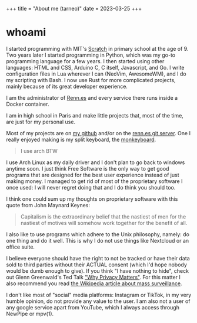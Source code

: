 +++
title = "About me (tarneo)"
date = 2023-03-25
+++

# whoami

I started programming with MIT's [Scratch](https://scratch.mit.edu) in primary school at the age of 9. Two years later I started programming in Python, which was my go-to programming language for a few years. I then started using other languages: HTML and CSS, Arduino C, C itself, Javascript, and Go. I write configuration files in Lua wherever I can (NeoVim, AwesomeWM), and I do my scripting with Bash. I now use Rust for more complicated projects, mainly because of its great developer experience.

I am the administrator of [Renn.es](https://renn.es) and every service there runs inside a Docker container.

I am in high school in Paris and make little projects that, most of the time, are just for my personal use.

Most of my projects are on [my github](https://github.com/tarneaux) and/or on the [renn.es git server](https://git.renn.es/). One I really enjoyed making is my split keyboard, the [monkeyboard](/posts/split_keyboard).

> I use arch BTW

I use Arch Linux as my daily driver and I don't plan to go back to windows anytime soon. I just think Free Software is the only way to get good programs that are designed for the best user experience instead of just making money. I managed to get rid of most of the proprietary software I once used: I will never regret doing that and I do think you should too.

I think one could sum up my thoughts on proprietary software with this quote from John Maynard Keynes:

> Capitalism is the extraordinary belief that the nastiest of men for the nastiest of motives will somehow work together for the benefit of all.

I also like to use programs which adhere to the Unix philosophy, namely: do one thing and do it well. This is why I do not use things like Nextcloud or an office suite.

I believe everyone should have the right to not be tracked or have their data sold to third parties without their ACTUAL consent (which I'd hope nobody would be dumb enough to give). If you think "I have nothing to hide", check out Glenn Greenwald's Ted Talk ["Why Privacy Matters"](https://yewtu.be/watch?v=pcSlowAhvUk). For this matter I also recommend you read [the Wikipedia article about mass surveillance](https://en.wikipedia.org/wiki/Mass_surveillance).

I don't like most of "social" media platforms: Instagram or TikTok, in my very humble opinion, do not provide any value to the user. I am also not a user of any google service apart from YouTube, which I always access through NewPipe or mpv(1).

